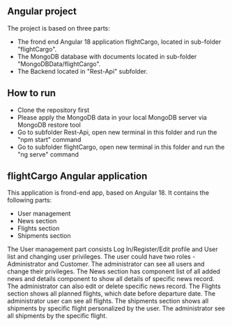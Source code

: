 ## Angular project
The project is based on three parts: 
- The frond end Angular 18 application flightCargo, located in sub-folder "flightCargo".
- The MongoDB database with documents located in sub-folder "MongoDBData/flightCargo".
- The Backend located in "Rest-Api" subfolder.

## How to run
- Clone the repository first
- Please apply the MongoDB data in your local MongoDB server via MongoDB restore tool
- Go to subfolder Rest-Api, open new terminal in this folder and run the "npm start" command
- Go to subfolder flightCargo, open new terminal in this folder and run the "ng serve" command

## flightCargo Angular application
This application is frond-end app, based on Angular 18. It contains the following parts:
 - User management
 - News section
 - Flights section
 - Shipments section

 The User management part consists Log In/Register/Edit profile and User list and changing user privileges. 
 The user could have two roles - Administrator and Customer. The administrator can see all users and change their privileges.
 The News section has component list of all added news and details component to show all details of specific news record.
 The administrator can also edit or delete specific news record.
 The Flights section shows all planned flights, which date before departure date. The administrator user can see all flights.
 The shipments section shows all shipments by specific flight personalized by the user. The administrator see all shipments by the specific flight.



